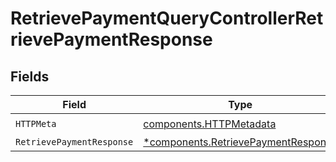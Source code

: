 # RetrievePaymentQueryControllerRetrievePaymentResponse


## Fields

| Field                                                                                     | Type                                                                                      | Required                                                                                  | Description                                                                               |
| ----------------------------------------------------------------------------------------- | ----------------------------------------------------------------------------------------- | ----------------------------------------------------------------------------------------- | ----------------------------------------------------------------------------------------- |
| `HTTPMeta`                                                                                | [components.HTTPMetadata](../../models/components/httpmetadata.md)                        | :heavy_check_mark:                                                                        | N/A                                                                                       |
| `RetrievePaymentResponse`                                                                 | [*components.RetrievePaymentResponse](../../models/components/retrievepaymentresponse.md) | :heavy_minus_sign:                                                                        | N/A                                                                                       |